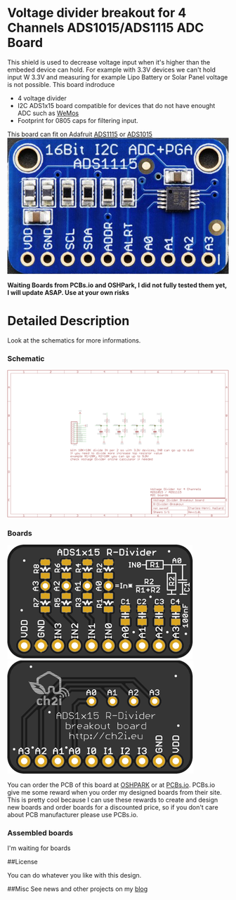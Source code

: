 Voltage divider breakout for 4 Channels ADS1015/ADS1115 ADC Board
=================================================================

This shield is used to decrease voltage input when it's higher than the embeded device can hold. For example with 3.3V devices we can't hold input W 3.3V and measuring for example Lipo Battery or Solar Panel voltage is not possible.
This board indroduce 
- 4 voltage divider 
- I2C ADS1x15 board compatible for devices that do not have enought ADC such as [WeMos][1]
- Footprint for 0805 caps for filtering input.

This board can fit on Adafruit [ADS1115][5] or [ADS1015][6] 
<img src="https://raw.githubusercontent.com/hallard/R-Divider-Breakout/master/pictures/ads1115.png" alt="ADS1115">

**Waiting Boards from PCBs.io and OSHPark, I did not fully tested them yet, I will update ASAP. Use at your own risks**

Detailed Description
====================

Look at the schematics for more informations.

### Schematic
![schematic](https://raw.githubusercontent.com/hallard/R-Divider-Breakout/master/pictures/R-Divider-Breakout-sch.png)  

### Boards 
<img src="https://raw.githubusercontent.com/hallard/R-Divider-Breakout/master/pictures/R-Divider-Breakout-top.png" alt="Top">

<img src="https://raw.githubusercontent.com/hallard/R-Divider-Breakout/master/pictures/R-Divider-Breakout-bot.png" alt="Bottom"> 

You can order the PCB of this board at [OSHPARK][4] or at [PCBs.io][3].
PCBs.io give me some reward when you order my designed boards from their site. This is pretty cool because I can use these rewards to create and design new boards and order boards for a discounted price, so if you don't care about PCB manufacturer please use PCBs.io.

### Assembled boards

I'm waiting for boards

##License

You can do whatever you like with this design.

##Misc
See news and other projects on my [blog][1] 
 
[1]: http://www.wemos.cc/Products/d1_mini.html
[2]: https://hallard.me
[3]: https://PCBs.io/share/rJ1B8 
[4]: https://oshpark.com/shared_projects/vyab8UWr
[5]: https://www.adafruit.com/product/1085
[6]: https://www.adafruit.com/products/1083
